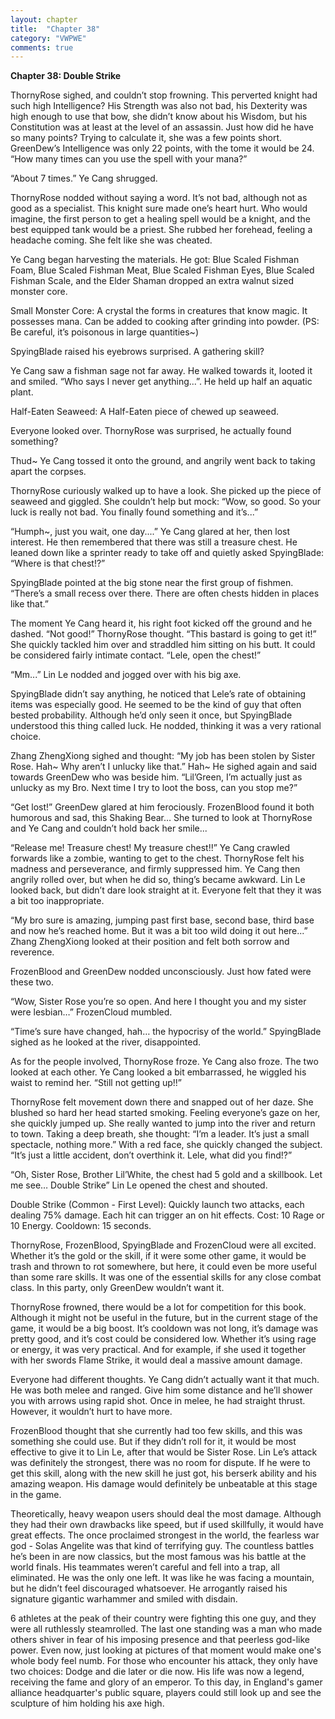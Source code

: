 ```yaml
---
layout: chapter
title:  "Chapter 38"
category: "VWPWE"
comments: true
---
```


**Chapter 38: Double Strike**
 
ThornyRose sighed, and couldn’t stop frowning. This perverted knight had such high Intelligence? His Strength was also not bad, his Dexterity was high enough to use that bow, she didn’t know about his Wisdom, but his Constitution was at least at the level of an assassin. Just how did he have so many points? Trying to calculate it, she was a few points short. GreenDew’s Intelligence was only 22 points, with the tome it would be 24. “How many times can you use the spell with your mana?” 
 
“About 7 times.” Ye Cang shrugged.
 
ThornyRose nodded without saying a word. It’s not bad, although not as good as a specialist. This knight sure made one’s heart hurt. Who would imagine, the first person to get a healing spell would be a knight, and the best equipped tank would be a priest. She rubbed her forehead, feeling a headache coming. She felt like she was cheated.
 
Ye Cang began harvesting the materials. He got: Blue Scaled Fishman Foam, Blue Scaled Fishman Meat, Blue Scaled Fishman Eyes, Blue Scaled Fishman Scale, and the Elder Shaman dropped an extra walnut sized monster core.
 
Small Monster Core: A crystal the forms in creatures that know magic. It possesses mana. Can be added to cooking after grinding into powder. (PS: Be careful, it’s poisonous in large quantities~)
 
SpyingBlade raised his eyebrows surprised. A gathering skill?
 
Ye Cang saw a fishman sage not far away. He walked towards it, looted it and smiled. “Who says I never get anything...”. He held up half an aquatic plant.
 
Half-Eaten Seaweed: A Half-Eaten piece of chewed up seaweed.
 
Everyone looked over. ThornyRose was surprised, he actually found something?
 
Thud~ Ye Cang tossed it onto the ground, and angrily went back to taking apart the corpses.
 
ThornyRose curiously walked up to have a look. She picked up the piece of seaweed and giggled. She couldn’t help but mock: “Wow, so good. So your luck is really not bad. You finally found something and it’s...”
 
“Humph~, just you wait, one day....” Ye Cang glared at her, then lost interest. He then remembered that there was still a treasure chest. He leaned down like a sprinter ready to take off and quietly asked SpyingBlade: “Where is that chest!?”
 
SpyingBlade pointed at the big stone near the first group of fishmen. “There’s a small recess over there. There are often chests hidden in places like that.”
 
The moment Ye Cang heard it, his right foot kicked off the ground and he dashed. “Not good!” ThornyRose thought. “This bastard is going to get it!” She quickly tackled him over and straddled him sitting on his butt. It could be considered fairly intimate contact. “Lele, open the chest!”
 
“Mm...” Lin Le nodded and jogged over with his big axe.
 
SpyingBlade didn’t say anything, he noticed that Lele’s rate of obtaining items was especially good. He seemed to be the kind of guy that often bested probability. Although he’d only seen it once, but SpyingBlade understood this thing called luck. He nodded, thinking it was a very rational choice.
 
Zhang ZhengXiong sighed and thought: “My job has been stolen by Sister Rose. Hah~ Why aren’t I unlucky like that.” Hah~ He sighed again and said towards GreenDew who was beside him. “Lil’Green, I’m actually just as unlucky as my Bro. Next time I try to loot the boss, can you stop me?”
 
“Get lost!” GreenDew glared at him ferociously. FrozenBlood found it both humorous and sad, this Shaking Bear… She turned to look at ThornyRose and Ye Cang and couldn’t hold back her smile...
 
“Release me! Treasure chest! My treasure chest!!” Ye Cang crawled forwards like a zombie, wanting to get to the chest. ThornyRose felt his madness and perseverance, and firmly suppressed him. Ye Cang then angrily rolled over, but when he did so, thing’s became awkward. Lin Le looked back, but didn’t dare look straight at it. Everyone felt that they it was a bit too inappropriate.
 
“My bro sure is amazing, jumping past first base, second base, third base and now he’s reached home. But it was a bit too wild doing it out here...” Zhang ZhengXiong looked at their position and felt both sorrow and reverence.
 
FrozenBlood and GreenDew nodded unconsciously. Just how fated were these two.
 
“Wow, Sister Rose you’re so open. And here I thought you and my sister were lesbian…” FrozenCloud mumbled.
 
“Time’s sure have changed, hah… the hypocrisy of the world.” SpyingBlade sighed as he looked at the river, disappointed. 
 
As for the people involved, ThornyRose froze. Ye Cang also froze. The two looked at each other. Ye Cang looked a bit embarrassed, he wiggled his waist to remind her. “Still not getting up!!”
 
ThornyRose felt movement down there and snapped out of her daze. She blushed so hard her head started smoking. Feeling everyone’s gaze on her, she quickly jumped up. She really wanted to jump into the river and return to town. Taking a deep breath, she thought: “I’m a leader. It’s just a small spectacle, nothing more.” With a red face, she quickly changed the subject. “It’s just a little accident, don’t overthink it. Lele, what did you find!?”
 
“Oh, Sister Rose, Brother Lil’White, the chest had 5 gold and a skillbook. Let me see… Double Strike” Lin Le opened the chest and shouted.
 
Double Strike (Common - First Level): Quickly launch two attacks, each dealing 75% damage. Each hit can trigger an on hit effects. Cost: 10 Rage or 10 Energy. Cooldown: 15 seconds.
 
ThornyRose, FrozenBlood, SpyingBlade and FrozenCloud were all excited. Whether it’s the gold or the skill, if it were some other game, it would be trash and thrown to rot somewhere, but  here, it could even be more useful than some rare skills. It was one of the essential skills for any close combat class. In this party, only GreenDew wouldn’t want it.  
 
ThornyRose frowned, there would be a lot for competition for this book. Although it might not be useful in the future, but in the current stage of the game, it would be a big boost. It’s cooldown was not long, it’s damage was pretty good, and it’s cost could be considered low. Whether it’s using rage or energy, it was very practical. And for example, if she used it together with her swords Flame Strike, it would deal a massive amount damage.  
 
Everyone had different thoughts. Ye Cang didn’t actually want it that much. He was both melee and ranged. Give him some distance and he’ll shower you with arrows using rapid shot. Once in melee, he had straight thrust. However, it wouldn’t hurt to have more.
 
FrozenBlood thought that she currently had too few skills, and this was something she could use. But if they didn’t roll for it, it would be most effective to give it to Lin Le, after that would be Sister Rose. Lin Le’s attack was definitely the strongest, there was no room for dispute. If he were to get this skill, along with the new skill he just got, his berserk ability and his amazing weapon. His damage would definitely be unbeatable at this stage in the game.
 
Theoretically, heavy weapon users should deal the most damage. Although they had their own drawbacks like speed, but if used skillfully, it would have great effects. The once proclaimed strongest in the world, the fearless war god - Solas Angelite was that kind of terrifying guy. The countless battles he’s been in are now classics, but the most famous was his battle at the world finals. His teammates weren’t careful and fell into a trap, all eliminated. He was the only one left. It was like he was facing a mountain, but he didn’t feel discouraged whatsoever. He arrogantly raised his signature gigantic warhammer and smiled with disdain.
 
6 athletes at the peak of their country were fighting this one guy, and they were all ruthlessly steamrolled. The last one standing was a man who made others shiver in fear of his imposing presence and that peerless god-like power. Even now, just looking at pictures of that moment would make one's whole body feel numb. For those who encounter his attack, they only have two choices: Dodge and die later or die now. His life was now a legend, receiving the fame and glory of an emperor. To this day, in England's gamer alliance headquarter's public square, players could still look up and see the sculpture of him holding his axe high.